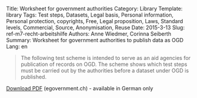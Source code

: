 Title: Worksheet for government authorities
Category: Library
Template: library
Tags: Test steps, Datasets, Legal basis, Personal information, Personal protection, copyrights, Free, Legal proposition, Laws, Standard levels, Commercial, Source, Anonymisation, Reuse
Date: 2015-3-13
Slug: ref-m7-recht-arbeitshilfe
Authors: Anne Wiedmer, Corinna Seiberth
Summary: Worksheet for government authorities to publish data as OGD
Lang: en

> The following test scheme is intended to serve as an aid agencies for publication of records on OGD. The scheme shows which test steps must be carried out by the authorities before a dataset under OGD is published.

[Download PDF](http://www.egovernment.ch/umsetzung/00881/00883/01112/index.html?lang=en&download=NHzLpZeg7t,lnp6I0NTU042l2Z6ln1ad1IZn4Z2qZpnO2Yuq2Z6gpJCDdYR_g2ym162epYbg2c_JjKbNoKSn6A--) (egovernment.ch) - available in German only
